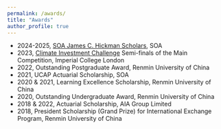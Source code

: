 ```yaml
---
permalink: /awards/
title: "Awards"
author_profile: true
---
```


* 2024-2025, [SOA James C. Hickman Scholars](https://www.soa.org/resources/announcements/press-releases/2024/hickman-scholars/), SOA
* 2023, [Climate Investment Challenge](https://www.climateinvestmentchallenge.org/) Semi-finals of the Main Competition, Imperial College London
* 2022, Outstanding Postgraduate Award, Renmin University of China
* 2021, UCAP Actuarial Scholarship, SOA
* 2020 & 2021, Learning Excellence Scholarship, Renmin University of China
* 2020, Outstanding Undergraduate Award, Renmin University of China
* 2018 & 2022, Actuarial Scholarship, AIA Group Limited
* 2018, President Scholarship (Grand Prize) for International Exchange Program, Renmin University of China
